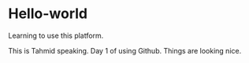 # Hello-world
Learning to use this platform.

This is Tahmid speaking. Day 1 of using Github. Things are looking nice.
